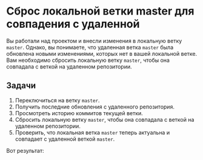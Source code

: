 # Сброс локальной ветки master для совпадения с удаленной

Вы работали над проектом и внесли изменения в локальную ветку `master`. Однако, вы понимаете, что удаленная ветка `master` была обновлена новыми изменениями, которых нет в вашей локальной ветке. Вам необходимо сбросить локальную ветку `master`, чтобы она совпадала с веткой на удаленном репозитории.

## Задачи

1. Переключиться на ветку `master`.
2. Получить последние обновления с удаленного репозитория.
3. Просмотреть историю коммитов текущей ветки.
4. Сбросить локальную ветку `master`, чтобы она совпадала с веткой на удаленном репозитории.
5. Проверить, что локальная ветка `master` теперь актуальна и совпадает с удаленной веткой `master`.

Вот результат:

```shell

```
